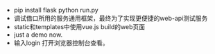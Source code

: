 - pip install flask
   python  run.py
- 调试借口所用的服务通用框架，最终为了实现更便捷的web-api测试服务
- static和templates中使用vue.js build的web页面
- just a demo now.
- 输入login 打开浏览器控制台查看。
